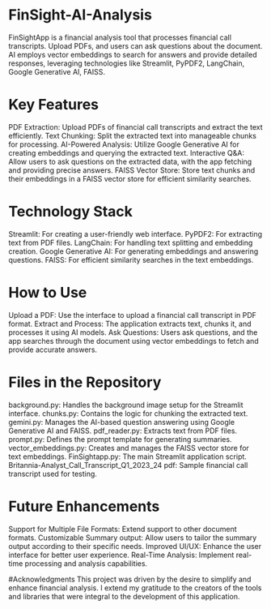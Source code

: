 # FinSight-AI-Analysis
FinSightApp is a financial analysis tool that processes financial call transcripts. Upload PDFs, and users can ask questions about the document. AI employs vector embeddings to search for answers and provide detailed responses, leveraging technologies like Streamlit, PyPDF2, LangChain, Google Generative AI, FAISS.

# Key Features
PDF Extraction: Upload PDFs of financial call transcripts and extract the text efficiently.
Text Chunking: Split the extracted text into manageable chunks for processing.
AI-Powered Analysis: Utilize Google Generative AI for creating embeddings and querying the extracted text.
Interactive Q&A: Allow users to ask questions on the extracted data, with the app fetching and providing precise answers.
FAISS Vector Store: Store text chunks and their embeddings in a FAISS vector store for efficient similarity searches.

# Technology Stack
Streamlit: For creating a user-friendly web interface.
PyPDF2: For extracting text from PDF files.
LangChain: For handling text splitting and embedding creation.
Google Generative AI: For generating embeddings and answering questions.
FAISS: For efficient similarity searches in the text embeddings.

# How to Use
Upload a PDF: Use the interface to upload a financial call transcript in PDF format.
Extract and Process: The application extracts text, chunks it, and processes it using AI models.
Ask Questions: Users ask questions, and the app searches through the document using vector embeddings to fetch and provide accurate answers.

# Files in the Repository
background.py: Handles the background image setup for the Streamlit interface.
chunks.py: Contains the logic for chunking the extracted text.
gemini.py: Manages the AI-based question answering using Google Generative AI and FAISS.
pdf_reader.py: Extracts text from PDF files.
prompt.py: Defines the prompt template for generating summaries.
vector_embeddings.py: Creates and manages the FAISS vector store for text embeddings.
FinSightapp.py: The main Streamlit application script.
Britannia-Analyst_Call_Transcript_Q1_2023_24 pdf: Sample financial call transcript used for testing.

# Future Enhancements
Support for Multiple File Formats: Extend support to other document formats.
Customizable Summary output: Allow users to tailor the summary output according to their specific needs.
Improved UI/UX: Enhance the user interface for better user experience.
Real-Time Analysis: Implement real-time processing and analysis capabilities.

#Acknowledgments
This project was driven by the desire to simplify and enhance financial analysis. I extend my gratitude to the creators of the tools and libraries that were integral to the development of this application.

